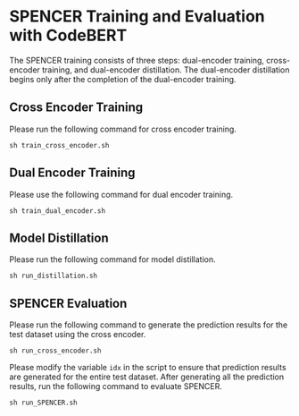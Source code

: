 # SPENCER Training and Evaluation with CodeBERT

The SPENCER training consists of three steps: dual-encoder training, cross-encoder training, and dual-encoder distillation. The dual-encoder distillation begins only after the completion of the dual-encoder training.

## Cross Encoder Training

Please run the following command for cross encoder training.

```
sh train_cross_encoder.sh
```

## Dual Encoder Training

Please use the following command for dual encoder training.

```
sh train_dual_encoder.sh
```

## Model Distillation

Please run the following command for model distillation.

```
sh run_distillation.sh
```

## SPENCER Evaluation

Please run the following command to generate the prediction results for the test dataset using the cross encoder.

```
sh run_cross_encoder.sh
```

Please modify the variable `idx` in the script to ensure that prediction results are generated for the entire test dataset. After generating all the prediction results, run the following command to evaluate SPENCER.

```
sh run_SPENCER.sh
```
